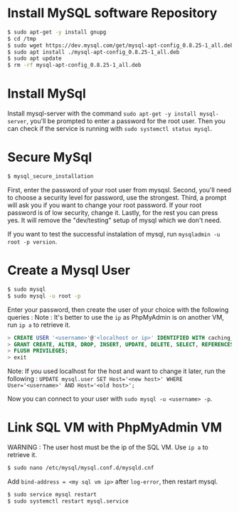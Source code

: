 # Install MySQL software Repository

```bash
$ sudo apt-get -y install gnupg
$ cd /tmp
$ sudo wget https://dev.mysql.com/get/mysql-apt-config_0.8.25-1_all.deb
$ sudo apt install ./mysql-apt-config_0.8.25-1_all.deb
$ sudo apt update
$ rm -rf mysql-apt-config_0.8.25-1_all.deb
```

# Install MySql

Install mysql-server with the command `sudo apt-get -y install mysql-server`, you'll be prompted to enter a password for the root user. Then you can check if the service is running with `sudo systemctl status mysql`.

# Secure MySql

```bash
$ mysql_secure_installation
```

First, enter the password of your root user from mysqsl.
Second, you'll need to choose a security level for password, use the strongest.
Third, a prompt will ask you if you want to change your root password. If your root password is of low security, change it.
Lastly, for the rest you can press yes. It will remove the "dev/testing" setup of mysql which we don't need.

If you want to test the successful instalation of mysql, run `mysqladmin -u root -p version`.

# Create a Mysql User

```bash
$ sudo mysql
$ sudo mysql -u root -p
```

Enter your password, then create the user of your choice with the following queries :
Note : It's better to use the `ip` as PhpMyAdmin is on another VM, run `ip a` to retrieve it.

```sql
> CREATE USER '<username>'@'<localhost or ip>' IDENTIFIED WITH caching_sha2_password BY '<password>';
> GRANT CREATE, ALTER, DROP, INSERT, UPDATE, DELETE, SELECT, REFERENCES, RELOAD on *.* TO '<username>'@'<localhost/ip>' WITH GRANT OPTION;
> FLUSH PRIVILEGES;
> exit
```

Note: If you used localhost for the host and want to change it later, run the following : `UPDATE mysql.user SET Host='<new host>' WHERE User='<username>' AND Host='<old host>';`

Now you can connect to your user with `sudo mysql -u <username> -p`.

# Link SQL VM with PhpMyAdmin VM

WARNING : The user host must be the ip of the SQL VM.
Use `ip a` to retrieve it.

```bash
$ sudo nano /etc/mysql/mysql.conf.d/mysqld.cnf
```

Add `bind-address = <my sql vm ip>` after `log-error`, then restart mysql.

```bash
$ sudo service mysql restart
$ sudo systemctl restart mysql.service
```
